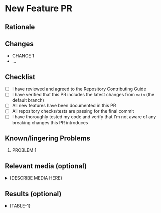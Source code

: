 # New Feature PR

<!-- Summarize new feature here -->

## Rationale

<!-- Outline justification for feature to be added and provide references/citations to any relevant evidence, publications, or standards. -->

## Changes 

<!-- Add bullet list of changes -->

- CHANGE 1
- ...

## Checklist

<!-- Only PRs where author has completed all outlined items will be reviewed. Marking these as complete without actually completing them will not help your case, please do not attempt this at it will waste time. -->

- [ ] I have reviewed and agreed to the Repository Contributing Guide
- [ ] I have verified that this PR includes the latest changes from `main` (the default branch)
- [ ] All new features have been documented in this PR
- [ ] All repository checks/tests are passing for the final commit
- [ ] I have thoroughly tested my code and verify that I'm not aware of any breaking changes this PR introduces

## Known/lingering Problems

1. PROBLEM 1

## Relevant media (optional)

<!-- Add relevant media (optional) under each sub-section -->

<details><summary>{DESCRIBE MEDIA HERE}</summary>
<p>

<!-- Replace this line with media -->

![Example image](https://raw.githubusercontent.com/ultralytics/assets/main/logo/Ultralytics_Logotype_Original.svg)

</p>
</details> 

## Results (optional)

<!-- Include table formatted results  if relevant -->

<details><summary>{TABLE-1}</summary>
<p>

| A | B | C | D |
|---|---|---|---|
| 0 |   |   |   |
| 1 |   |   |   |
| - | - | - | - |

</p>
</details> 

